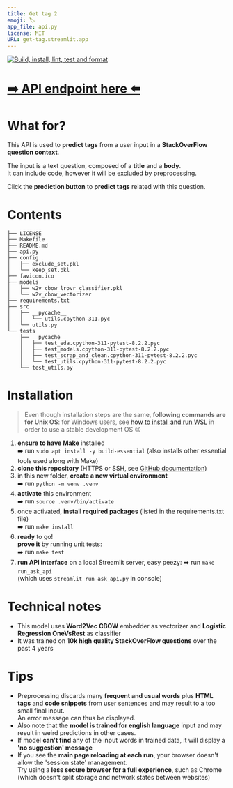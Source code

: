 ```yaml
---
title: Get tag 2
emoji: 🏷️
app_file: api.py
license: MIT
URL: get-tag.streamlit.app
---
```


[![Build, install, lint, test and format](https://github.com/sycod/get-tag2/actions/workflows/main.yaml/badge.svg)](https://github.com/sycod/get-tag2/actions/workflows/main.yaml)

# [➡️ API endpoint here ⬅️](https://get-tag.streamlit.app)

# What for?

This API is used to **predict tags** from a user input in a **StackOverFlow question context**.

The input is a text question, composed of a **title** and a **body**.  
It can include code, however it will be excluded by preprocessing.

Click the **prediction button** to **predict tags** related with this question.

# Contents

``` 
├── LICENSE
├── Makefile
├── README.md
├── api.py
├── config
│   ├── exclude_set.pkl
│   └── keep_set.pkl
├── favicon.ico
├── models
│   ├── w2v_cbow_lrovr_classifier.pkl
│   └── w2v_cbow_vectorizer
├── requirements.txt
├── src
│   ├── __pycache__
│   │   └── utils.cpython-311.pyc
│   └── utils.py
└── tests
    ├── __pycache__
    │   ├── test_eda.cpython-311-pytest-8.2.2.pyc
    │   ├── test_models.cpython-311-pytest-8.2.2.pyc
    │   ├── test_scrap_and_clean.cpython-311-pytest-8.2.2.pyc
    │   └── test_utils.cpython-311-pytest-8.2.2.pyc
    └── test_utils.py
```

# Installation

> Even though installation steps are the same, **following commands are for Unix OS**: for Windows users, see [how to install and run WSL](https://learn.microsoft.com/fr-fr/windows/wsl/install) in order to use a stable development OS 😉

1. **ensure to have Make** installed  
➡️ run `sudo apt install -y build-essential` (also installs other essential tools used along with Make)
2. **clone this repository** (HTTPS or SSH, see [GitHub documentation](https://docs.github.com/en/repositories/creating-and-managing-repositories/cloning-a-repository))
3. in this new folder, **create a new virtual environment**  
➡️ run `python -m venv .venv`
4. **activate** this environment  
➡️ run `source .venv/bin/activate`  
5. once activated, **install required packages** (listed in the requirements.txt file)  
➡️ run `make install`
6. **ready** to go!  
**prove it** by running unit tests:  
➡️ run `make test`
7. **run API interface** on a local Streamlit server, easy peezy:
➡️ run `make run_ask_api`  
(which uses `streamlit run ask_api.py` in console)

# Technical notes

- This model uses **Word2Vec CBOW** embedder as vectorizer and **Logistic Regression OneVsRest** as classifier
- It was trained on **10k high quality StackOverFlow questions** over the past 4 years

# Tips

- Preprocessing discards many **frequent and usual words** plus **HTML tags** and **code snippets** from user sentences and may result to a too small final input.  
An error message can thus be displayed.
- Also note that the **model is trained for english language** input and may result in weird predictions in other cases.
- If model **can't find** any of the input words in trained data, it will display a **'no suggestion' message**
- If you see the **main page reloading at each run**, your browser doesn't allow the 'session state' management.  
Try using a **less secure browser for a full experience**, such as Chrome (which doesn't split storage and network states between websites)
